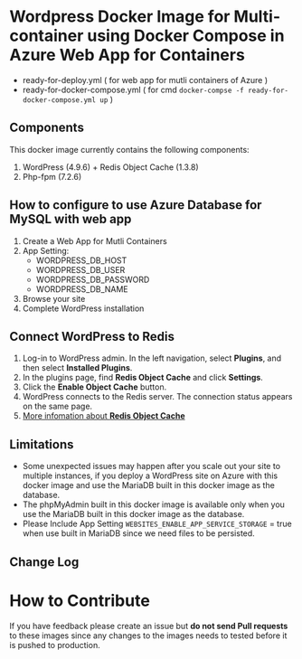 # Wordpress Docker Image for Multi-container using Docker Compose in Azure Web App for Containers

* ready-for-deploy.yml ( for web app for mutli containers of Azure )
* ready-for-docker-compose.yml ( for cmd ```docker-compse -f ready-for-docker-compose.yml up``` )

## Components
This docker image currently contains the following components:

1. WordPress (4.9.6) + Redis Object Cache (1.3.8)
2. Php-fpm (7.2.6)

## How to configure to use Azure Database for MySQL with web app 
1. Create a Web App for Mutli Containers
2. App Setting:
    * WORDPRESS_DB_HOST
    * WORDPRESS_DB_USER
    * WORDPRESS_DB_PASSWORD
    * WORDPRESS_DB_NAME
3. Browse your site
4. Complete WordPress installation  

## Connect WordPress to Redis
1. Log-in to WordPress admin. In the left navigation, select **Plugins**, and then select **Installed Plugins**.
2. In the plugins page, find **Redis Object Cache** and click **Settings**.
3. Click the **Enable Object Cache** button.
4. WordPress connects to the Redis server. The connection status appears on the same page.
5. [More infomation about **Redis Object Cache**](https://wordpress.org/plugins/redis-cache)

## Limitations
- Some unexpected issues may happen after you scale out your site to multiple instances, if you deploy a WordPress site on Azure with this docker image and use the MariaDB built in this docker image as the database.
- The phpMyAdmin built in this docker image is available only when you use the MariaDB built in this docker image as the database.
- Please Include  App Setting ```WEBSITES_ENABLE_APP_SERVICE_STORAGE``` = true  when use built in MariaDB since we need files to be persisted.

## Change Log

# How to Contribute
If you have feedback please create an issue but **do not send Pull requests** to these images since any changes to the images needs to tested before it is pushed to production. 
